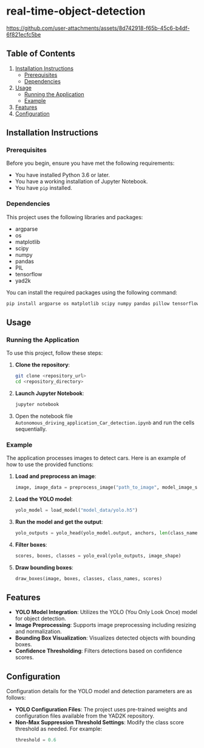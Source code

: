 # real-time-object-detection


https://github.com/user-attachments/assets/8d742918-f65b-45c6-b4df-6f821ecfc5be



## Table of Contents
1. [Installation Instructions](#installation-instructions)
   - [Prerequisites](#prerequisites)
   - [Dependencies](#dependencies)
2. [Usage](#usage)
   - [Running the Application](#running-the-application)
   - [Example](#example)
3. [Features](#features)
4. [Configuration](#configuration)

## Installation Instructions

### Prerequisites
Before you begin, ensure you have met the following requirements:
- You have installed Python 3.6 or later.
- You have a working installation of Jupyter Notebook.
- You have `pip` installed.

### Dependencies
This project uses the following libraries and packages:

- argparse
- os
- matplotlib
- scipy
- numpy
- pandas
- PIL
- tensorflow
- yad2k

You can install the required packages using the following command:
```sh
pip install argparse os matplotlib scipy numpy pandas pillow tensorflow git+https://github.com/allanzelener/YAD2K.git
```

## Usage

### Running the Application
To use this project, follow these steps:

1. **Clone the repository**:
    ```sh
    git clone <repository_url>
    cd <repository_directory>
    ```

2. **Launch Jupyter Notebook**:
    ```sh
    jupyter notebook
    ```

3. Open the notebook file `Autonomous_driving_application_Car_detection.ipynb` and run the cells sequentially.

### Example
The application processes images to detect cars. Here is an example of how to use the provided functions:

1. **Load and preprocess an image**:
    ```python
    image, image_data = preprocess_image("path_to_image", model_image_size=(608, 608))
    ```

2. **Load the YOLO model**:
    ```python
    yolo_model = load_model("model_data/yolo.h5")
    ```

3. **Run the model and get the output**:
    ```python
    yolo_outputs = yolo_head(yolo_model.output, anchors, len(class_names))
    ```

4. **Filter boxes**:
    ```python
    scores, boxes, classes = yolo_eval(yolo_outputs, image_shape)
    ```

5. **Draw bounding boxes**:
    ```python
    draw_boxes(image, boxes, classes, class_names, scores)
    ```

## Features
- **YOLO Model Integration**: Utilizes the YOLO (You Only Look Once) model for object detection.
- **Image Preprocessing**: Supports image preprocessing including resizing and normalization.
- **Bounding Box Visualization**: Visualizes detected objects with bounding boxes.
- **Confidence Thresholding**: Filters detections based on confidence scores.

## Configuration
Configuration details for the YOLO model and detection parameters are as follows:

- **YOLO Configuration Files**: The project uses pre-trained weights and configuration files available from the YAD2K repository.
- **Non-Max Suppression Threshold Settings**: Modify the class score threshold as needed. For example:
    ```python
    threshold = 0.6
    ```
